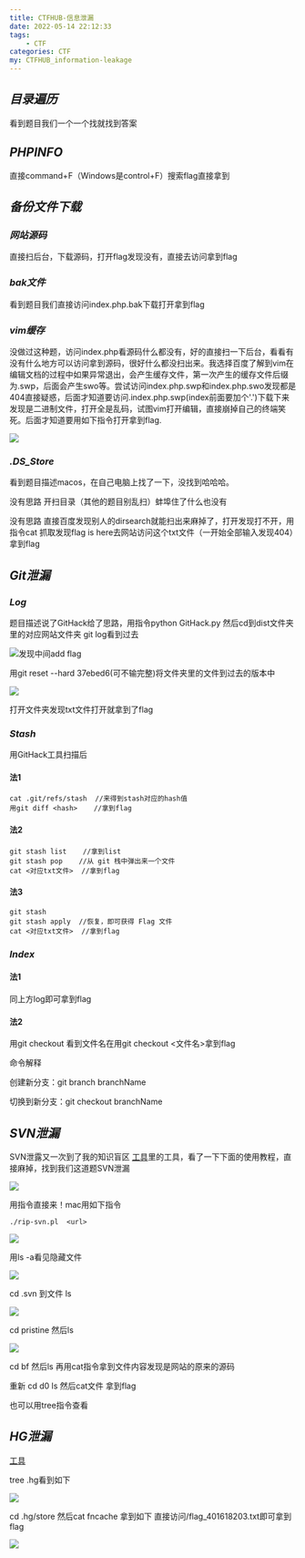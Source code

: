 ```yaml
---
title: CTFHUB-信息泄漏
date: 2022-05-14 22:12:33
tags:
    - CTF
categories: CTF
my: CTFHUB_information-leakage
---
```


## ***目录遍历***

看到题目我们一个一个找就找到答案

## ***PHPINFO***

直接command+F（Windows是control+F）搜索flag直接拿到

## ***备份文件下载***

### ***网站源码***

直接扫后台，下载源码，打开flag发现没有，直接去访问拿到flag

### ***bak文件***

看到题目我们直接访问index.php.bak下载打开拿到flag

### ***vim缓存***

没做过这种题，访问index.php看源码什么都没有，好的直接扫一下后台，看看有没有什么地方可以访问拿到源码，很好什么都没扫出来。我选择百度了解到vim在编辑文档的过程中如果异常退出，会产生缓存文件，第一次产生的缓存文件后缀为.swp，后面会产生swo等。尝试访问index.php.swp和index.php.swo发现都是404直接疑惑，后面才知道要访问.index.php.swp(index前面要加个'.')下载下来发现是二进制文件，打开全是乱码，试图vim打开编辑，直接崩掉自己的终端笑死。后面才知道要用如下指令打开拿到flag.

![](https://s2.loli.net/2022/05/15/pxTg2zJCqIEsY7o.png)

### ***.DS_Store***

看到题目描述macos，在自己电脑上找了一下，没找到哈哈哈。

没有思路 开扫目录（其他的题目别乱扫）蚌埠住了什么也没有

没有思路 直接百度发现别人的dirsearch就能扫出来麻掉了，打开发现打不开，用指令cat 抓取发现flag is here去网站访问这个txt文件（一开始全部输入发现404）拿到flag

## ***Git泄漏***

### ***Log***

题目描述说了GitHack给了思路，用指令python GitHack.py <url>然后cd到dist文件夹里的对应网站文件夹 git log看到过去

![](https://s2.loli.net/2022/05/15/ZMON9baQwYKBkqx.png)发现中间add flag

用git reset --hard 37ebed6(可不输完整)将文件夹里的文件到过去的版本中

![](https://s2.loli.net/2022/05/15/G5FWAc7sI4dBuVK.png)

打开文件夹发现txt文件打开就拿到了flag

### ***Stash***

用GitHack工具扫描后

#### 法1

```
cat .git/refs/stash  //来得到stash对应的hash值
用git diff <hash>    //拿到flag
```

#### 法2

```
git stash list    //拿到list
git stash pop    //从 git 栈中弹出来一个文件
cat <对应txt文件>  //拿到flag
```

#### 法3

```
git stash         
git stash apply  //恢复，即可获得 Flag 文件
cat <对应txt文件>  //拿到flag
```

### ***Index***

#### 法1

同上方log即可拿到flag

#### 法2

用git checkout 看到文件名在用git checkout <文件名>拿到flag

命令解释

创建新分支：git branch branchName

切换到新分支：git checkout branchName

## ***SVN泄漏***

SVN泄露又一次到了我的知识盲区  [工具](https://github.com/kost/dvcs-ripper)里的工具，看了一下下面的使用教程，直接麻掉，找到我们这道题SVN泄漏

![](https://s2.loli.net/2022/05/15/rT1MIwnfABZKcbV.png)

用指令直接来！mac用如下指令

```
./rip-svn.pl  <url>
```

![](https://s2.loli.net/2022/05/15/Jew2F3Kjbk4zX1D.png)

用ls -a看见隐藏文件

![](https://s2.loli.net/2022/05/15/9cOhPrLb1EelV5M.png)

cd .svn 到文件  ls 

![](https://s2.loli.net/2022/05/15/WmlpoC5NMy4VGXd.png)

cd pristine   然后ls 

![](https://s2.loli.net/2022/05/15/g5PMtjrYhxReNBA.png)

cd bf     然后ls 再用cat指令拿到文件内容发现是网站的原来的源码

重新 cd d0  ls  然后cat文件  拿到flag

也可以用tree指令查看

## ***HG泄漏***

[工具](https://github.com/kost/dvcs-ripper)

tree .hg看到如下

![](https://s2.loli.net/2022/05/15/txGhNyQU1Jfmpd5.png)

cd .hg/store   然后cat fncache  拿到如下 直接访问/flag_401618203.txt即可拿到flag

![](https://s2.loli.net/2022/05/15/IPizkNm34apchb8.png)
